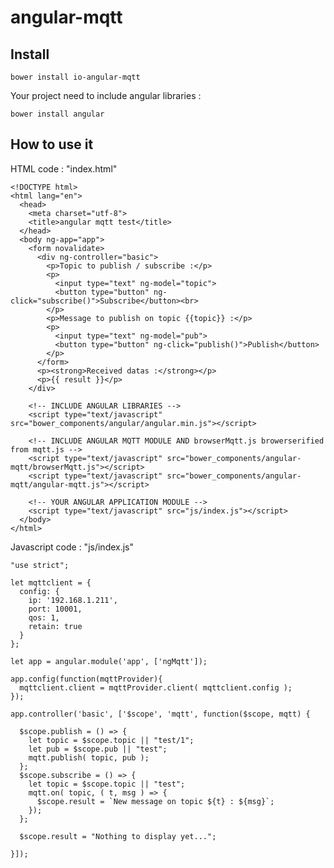 # angular-mqtt

## Install

    bower install io-angular-mqtt

Your project need to include angular libraries :

    bower install angular

## How to use it

HTML code : "index.html"

    <!DOCTYPE html>
    <html lang="en">
      <head>
        <meta charset="utf-8">
        <title>angular mqtt test</title>
      </head>
      <body ng-app="app">
        <form novalidate>
          <div ng-controller="basic">
            <p>Topic to publish / subscribe :</p>
            <p>
              <input type="text" ng-model="topic">
              <button type="button" ng-click="subscribe()">Subscribe</button><br>
            </p>
            <p>Message to publish on topic {{topic}} :</p>
            <p>
              <input type="text" ng-model="pub">
              <button type="button" ng-click="publish()">Publish</button>
            </p>
          </form>
          <p><strong>Received datas :</strong></p>
          <p>{{ result }}</p>
        </div>

        <!-- INCLUDE ANGULAR LIBRARIES -->
        <script type="text/javascript" src="bower_components/angular/angular.min.js"></script>

        <!-- INCLUDE ANGULAR MQTT MODULE AND browserMqtt.js browerserified from mqtt.js -->
        <script type="text/javascript" src="bower_components/angular-mqtt/browserMqtt.js"></script>
        <script type="text/javascript" src="bower_components/angular-mqtt/angular-mqtt.js"></script>

        <!-- YOUR ANGULAR APPLICATION MODULE -->
        <script type="text/javascript" src="js/index.js"></script>
      </body>
    </html>

Javascript code : "js/index.js"

    "use strict";

    let mqttclient = {
      config: {
        ip: '192.168.1.211',
        port: 10001,
        qos: 1,
        retain: true
      }
    };

    let app = angular.module('app', ['ngMqtt']);

    app.config(function(mqttProvider){
      mqttclient.client = mqttProvider.client( mqttclient.config );
    });

    app.controller('basic', ['$scope', 'mqtt', function($scope, mqtt) {

      $scope.publish = () => {
        let topic = $scope.topic || "test/1";
        let pub = $scope.pub || "test";
        mqtt.publish( topic, pub );
      };
      $scope.subscribe = () => {
        let topic = $scope.topic || "test";
        mqtt.on( topic, ( t, msg ) => {
          $scope.result = `New message on topic ${t} : ${msg}`;
        });
      };

      $scope.result = "Nothing to display yet...";

    }]);
